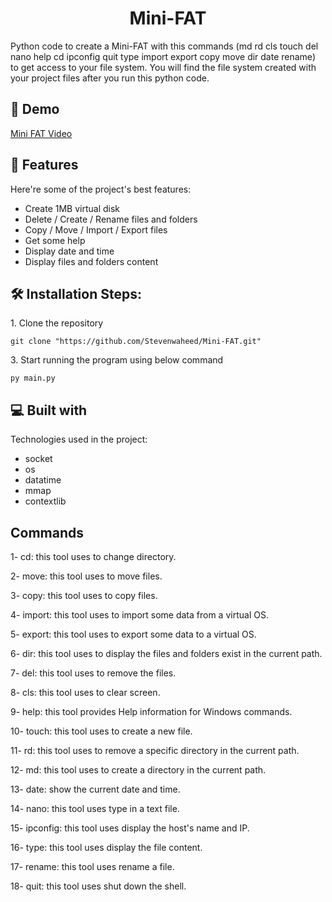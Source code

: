 <h1 align="center" id="title">Mini-FAT</h1>

<p id="description">Python code to create a Mini-FAT with this commands (md rd cls touch del nano help cd ipconfig quit type import export copy move dir date rename) to get access to your file system. You will find the file system created with your project files after you run this python code.</p>

<h2>🚀 Demo</h2>

[Mini FAT Video](https://drive.google.com/file/d/1kobBUq3Gz2x1-l9rvIg312x0Zb0TykjV/view?usp=sharing)

  
  
<h2>🧐 Features</h2>

Here're some of the project's best features:

*   Create 1MB virtual disk
*   Delete / Create / Rename files and folders
*   Copy / Move / Import / Export files
*   Get some help
*   Display date and time
*   Display files and folders content

<h2>🛠️ Installation Steps:</h2>

<p>1. Clone the repository</p>

```
git clone "https://github.com/Stevenwaheed/Mini-FAT.git"
```

<p>3. Start running the program using below command</p>

```
py main.py
```

  
  
<h2>💻 Built with</h2>

Technologies used in the project:

*   socket
*   os
*   datatime
*   mmap
*   contextlib

<h2>Commands</h2>
1- cd:                   this tool uses to change directory.

2- move:                 this tool uses to move files.

3- copy:                 this tool uses to copy files.

4- import:               this tool uses to import some data from a virtual OS.

5- export:               this tool uses to export some data to a virtual OS.

6- dir:                  this tool uses to display the files and folders exist in the current path.

7- del:                  this tool uses to remove the files.

8- cls:                  this tool uses to clear screen.

9- help:                 this tool provides Help information for Windows commands.

10- touch:               this tool uses to create a new file.

11- rd:                  this tool uses to remove a specific directory in the current path.

12- md:                  this tool uses to create a directory in the current path.

13- date:                show the current date and time.

14- nano:                this tool uses type in a text file.

15- ipconfig:            this tool uses display the host's name and IP.

16- type:                this tool uses display the file content.

17- rename:              this tool uses rename a file.

18- quit:                this tool uses shut down the shell.

